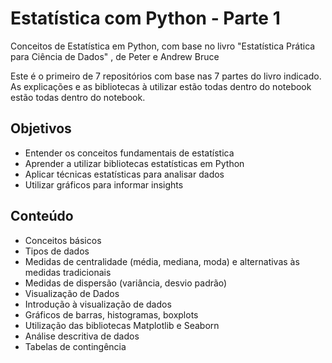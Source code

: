 # Estatística com Python - Parte 1
Conceitos de Estatística em Python, com base no livro "Estatística Prática para Ciência de Dados" , de Peter e Andrew Bruce

Este é o primeiro de 7 repositórios com base nas 7 partes do livro indicado.
As explicações e as bibliotecas à utilizar estão todas dentro do notebook estão todas dentro do notebook.

## Objetivos
- Entender os conceitos fundamentais de estatística
- Aprender a utilizar bibliotecas estatísticas em Python
- Aplicar técnicas estatísticas para analisar dados
- Utilizar gráficos para informar insights

## Conteúdo
- Conceitos básicos
- Tipos de dados
- Medidas de centralidade (média, mediana, moda) e alternativas às medidas tradicionais
- Medidas de dispersão (variância, desvio padrão)
- Visualização de Dados
- Introdução à visualização de dados
- Gráficos de barras, histogramas, boxplots
- Utilização das bibliotecas Matplotlib e Seaborn
- Análise descritiva de dados
- Tabelas de contingência


